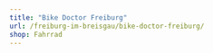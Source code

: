 ```yaml
---
title: "Bike Doctor Freiburg"
url: /freiburg-im-breisgau/bike-doctor-freiburg/
shop: Fahrrad
---
```

